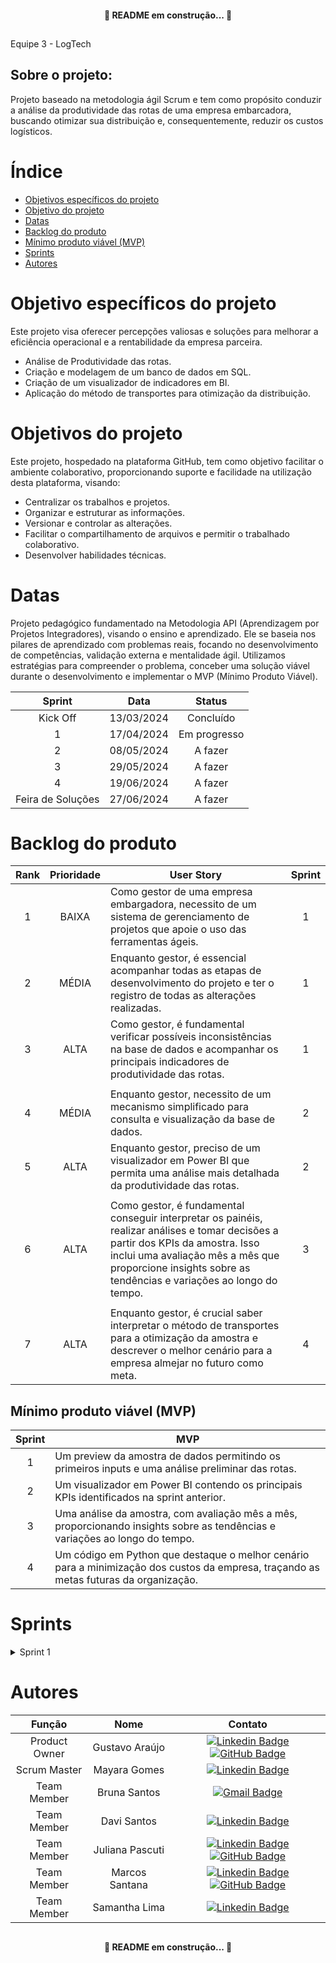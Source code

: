 <h4 align="center">
🚧 README em construção... 🚧
</h4>

##

Equipe 3 - LogTech

## Sobre o projeto:

Projeto baseado na metodologia ágil Scrum e tem como propósito conduzir a análise da produtividade das rotas de uma empresa embarcadora, buscando otimizar sua distribuição e, consequentemente, reduzir os custos logísticos.

# Índice
* [Objetivos específicos do projeto](#objetivo-específicos-do-projeto)
* [Objetivo do projeto](#objetivos-do-projeto)
* [Datas](#datas)
* [Backlog do produto](#backlog-do-produto)
* [Mínimo produto viável (MVP)](#mínimo-produto-viável-mvp)
* [Sprints](#sprints)
* [Autores](#autores)

##

# Objetivo específicos do projeto

Este projeto visa oferecer percepções valiosas e soluções para melhorar a eficiência operacional e a rentabilidade da empresa parceira.

- Análise de Produtividade das rotas.
- Criação e modelagem de um banco de dados em SQL.
- Criação de um visualizador de indicadores em BI.
- Aplicação do método de transportes para otimização da distribuição.

# Objetivos do projeto

Este projeto, hospedado na plataforma GitHub, tem como objetivo facilitar o ambiente colaborativo, proporcionando suporte e facilidade na utilização desta plataforma, visando:

- Centralizar os trabalhos e projetos.
- Organizar e estruturar as informações.
- Versionar e controlar as alterações.
- Facilitar o compartilhamento de arquivos e permitir o trabalhado colaborativo.
- Desenvolver habilidades técnicas.

# Datas

Projeto pedagógico fundamentado na Metodologia API (Aprendizagem por Projetos Integradores), visando o ensino e aprendizado. Ele se baseia nos pilares de aprendizado com problemas reais, focando no desenvolvimento de competências, validação externa e mentalidade ágil. Utilizamos estratégias para compreender o problema, conceber uma solução viável durante o desenvolvimento e implementar o MVP (Mínimo Produto Viável).

| Sprint             |    Data      |   Status      |
|:------------------:|:------------:|:-------------:|
| Kick Off           | 13/03/2024   | Concluído     |
| 1                  | 17/04/2024   | Em progresso  |
| 2                  | 08/05/2024   | A fazer       |
| 3                  | 29/05/2024   | A fazer       |
| 4                  | 19/06/2024   | A fazer       |
| Feira de Soluções  | 27/06/2024   | A fazer       |

# Backlog do produto

| Rank | Prioridade | User Story | Sprint |
|:----:|:----------:|------------|:------:|
|   1  |    BAIXA   | Como gestor de uma empresa embargadora, necessito de um sistema de gerenciamento de projetos que apoie o uso das ferramentas ágeis. |   1   |
|   2  |    MÉDIA   | Enquanto gestor, é essencial acompanhar todas as etapas de desenvolvimento do projeto e ter o registro de todas as alterações realizadas. |   1   |
|   3  |    ALTA    | Como gestor, é fundamental verificar possíveis inconsistências na base de dados e acompanhar os principais indicadores de produtividade das rotas. |   1   |
|      |            |                                                                                                                     |       |
|   4  |    MÉDIA   | Enquanto gestor, necessito de um mecanismo simplificado para consulta e visualização da base de dados. |   2   |
|   5  |    ALTA    | Enquanto gestor, preciso de um visualizador em Power BI que permita uma análise mais detalhada da produtividade das rotas. |   2   |
|      |            |                                                                                                                     |       |
|   6  |    ALTA    | Como gestor, é fundamental conseguir interpretar os painéis, realizar análises e tomar decisões a partir dos KPIs da amostra. Isso inclui uma avaliação mês a mês que proporcione insights sobre as tendências e variações ao longo do tempo. |   3   |
|      |            |                                                                                                                     |       |
|   7  |    ALTA    | Enquanto gestor, é crucial saber interpretar o método de transportes para a otimização da amostra e descrever o melhor cenário para a empresa almejar no futuro como meta. |   4   |

## Mínimo produto viável (MVP)

| Sprint | MVP |
|:------:|---|
|   1    | Um preview da amostra de dados permitindo os primeiros inputs e uma análise preliminar das rotas. |
|   2    | Um visualizador em Power BI contendo os principais KPIs identificados na sprint anterior. |
|   3    | Uma análise da amostra, com avaliação mês a mês, proporcionando insights sobre as tendências e variações ao longo do tempo. |
|   4    | Um código em Python que destaque o melhor cenário para a minimização dos custos da empresa, traçando as metas futuras da organização. |


# Sprints

<details>
<summary>Sprint 1</summary>

## Documentação
[Sprint 1](https://github.com/Gustavorma/LogTech/blob/main/Sprint%201.pdf)

## Tecnologias utilizadas
- Jira Software
- Microsoft Excel
- Slack
- GitHub

</details>


</details>

# Autores

| Função         | Nome              | Contato                                                                                                                                                             |
|:--------------:|:-----------------:|:-------------------------------------------------------------------------------------------------------------------------------------------------------------------:|
| Product Owner  | Gustavo Araújo    | [![Linkedin Badge](https://img.shields.io/badge/Linkedin-blue?style=flat-square&logo=Linkedin&logoColor=white)](https://www.linkedin.com/in/gustavorma/) [![GitHub Badge](https://img.shields.io/badge/GitHub-181717?style=flat-square&logo=github&logoColor=white)](https://github.com/Gustavorma/Gustavo_profile) |
| Scrum Master   | Mayara Gomes      | [![Linkedin Badge](https://img.shields.io/badge/Linkedin-blue?style=flat-square&logo=Linkedin&logoColor=white)](https://www.linkedin.com/in/mayara-carolina-da-costa-gomes-24937368/) |
| Team Member    | Bruna Santos      | [![Gmail Badge](https://img.shields.io/badge/Gmail-D14836?style=flat-square&logo=gmail&logoColor=white)](mailto:bruna.santos154@fatec.sp.gov.br) |
| Team Member    | Davi Santos       | [![Linkedin Badge](https://img.shields.io/badge/Linkedin-blue?style=flat-square&logo=Linkedin&logoColor=white)](https://www.linkedin.com/in/davi-santos-57458120b/) |
| Team Member    | Juliana Pascuti    | [![Linkedin Badge](https://img.shields.io/badge/Linkedin-blue?style=flat-square&logo=Linkedin&logoColor=white)](https://www.linkedin.com/in/juliana-pascuti-6839ab202/) [![GitHub Badge](https://img.shields.io/badge/GitHub-181717?style=flat-square&logo=github&logoColor=white)](https://github.com/JulianaPascuti) |
| Team Member    | Marcos Santana    | [![Linkedin Badge](https://img.shields.io/badge/Linkedin-blue?style=flat-square&logo=Linkedin&logoColor=white)](https://www.linkedin.com/in/marcos-camargo-9ba097226) [![GitHub Badge](https://img.shields.io/badge/GitHub-181717?style=flat-square&logo=github&logoColor=white)](https://github.com/Marvinc4)
| Team Member    | Samantha Lima     | [![Linkedin Badge](https://img.shields.io/badge/Linkedin-blue?style=flat-square&logo=Linkedin&logoColor=white)](https://www.linkedin.com/in/samantha-lima-564b46261//) |



##

<h4 align="center">
🚧 README em construção... 🚧
</h4>
